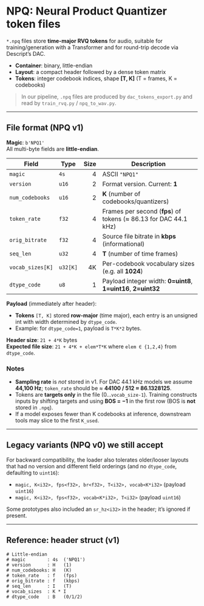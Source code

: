 # NPQ: Neural Product Quantizer token files

`*.npq` files store **time-major RVQ tokens** for audio, suitable for training/generation with a Transformer and for round-trip decode via Descript’s DAC.

- **Container**: binary, little-endian  
- **Layout**: a compact header followed by a dense token matrix  
- **Tokens**: integer codebook indices, shape **[T, K]** (T = frames, K = codebooks)

> In our pipeline, `.npq` files are produced by `dac_tokens_export.py` and read by `train_rvq.py` / `npq_to_wav.py`.

---

## File format (NPQ v1)

**Magic**: `b'NPQ1'`  
All multi-byte fields are **little-endian**.

| Field            | Type     | Size  | Description |
|------------------|----------|------:|-------------|
| `magic`          | `4s`     | 4     | ASCII `"NPQ1"` |
| `version`        | `u16`    | 2     | Format version. Current: **1** |
| `num_codebooks`  | `u16`    | 2     | **K** (number of codebooks/quantizers) |
| `token_rate`     | `f32`    | 4     | Frames per second (**fps**) of tokens (≈ 86.13 for DAC 44.1 kHz) |
| `orig_bitrate`   | `f32`    | 4     | Source file bitrate in **kbps** (informational) |
| `seq_len`        | `u32`    | 4     | **T** (number of time frames) |
| `vocab_sizes[K]` | `u32[K]` | 4K    | Per-codebook vocabulary sizes (e.g. all **1024**) |
| `dtype_code`     | `u8`     | 1     | Payload integer width: **0=uint8**, **1=uint16**, **2=uint32** |

**Payload** (immediately after header):

- **Tokens** `[T, K]` stored **row-major** (time major), each entry is an unsigned int with width determined by `dtype_code`.
- Example: for `dtype_code=1`, payload is `T*K*2` bytes.

**Header size**: `21 + 4*K` bytes  
**Expected file size**: `21 + 4*K + elem*T*K` where `elem ∈ {1,2,4}` from `dtype_code`.

### Notes

- **Sampling rate** is *not* stored in v1. For DAC 44.1 kHz models we assume **44,100 Hz**; `token_rate` should be ≈ **44100 / 512 ≈ 86.1328125**.
- Tokens are **targets only** in the file (0…`vocab_size-1`). Training constructs inputs by shifting targets and using **BOS = −1** in the first row (BOS is **not** stored in `.npq`).
- If a model exposes fewer than K codebooks at inference, downstream tools may slice to the first `K_used`.

---

## Legacy variants (NPQ v0) we still accept

For backward compatibility, the loader also tolerates older/looser layouts that had no version and different field orderings (and no `dtype_code`, defaulting to `uint16`):

- `magic, K<i32>, fps<f32>, br<f32>, T<i32>, vocab<K*i32>` (payload `uint16`)
- `magic, K<i32>, fps<f32>, vocab<K*i32>, T<i32>` (payload `uint16`)

Some prototypes also included an `sr_hz<i32>` in the header; it’s ignored if present.

---

## Reference: header struct (v1)

```text
# Little-endian
# magic        : 4s  ('NPQ1')
# version      : H   (1)
# num_codebooks: H   (K)
# token_rate   : f   (fps)
# orig_bitrate : f   (kbps)
# seq_len      : I   (T)
# vocab_sizes  : K * I
# dtype_code   : B   (0/1/2)
